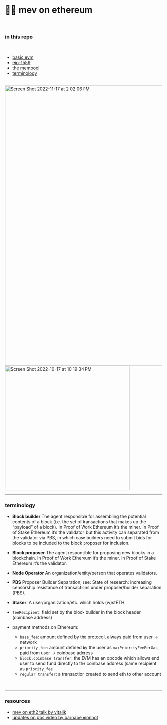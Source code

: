 # 🏴‍☠️ mev on ethereum

<br>


### in this repo

<br>

* [basic evm](evm-knowledge.md)
* [eip-1559](eip-1559.md)
* [the mempool](MEMPOOL.md)
* [terminology](terminology.md)



<br>


<img width="900" alt="Screen Shot 2022-11-17 at 2 02 06 PM" src="https://user-images.githubusercontent.com/1130416/202569415-5b0b7eff-5fe9-4c83-8249-702822d0766d.png">



<br>

<img width="400" alt="Screen Shot 2022-10-17 at 10 19 34 PM" src="https://user-images.githubusercontent.com/1130416/196341991-97ef37f7-c509-448f-a08c-95043fbe4fef.png">






<br>

----

### terminology




* **Block builder**
The agent responsible for assembling the potential contents of a block (i.e. the set of transactions that makes up the “payload” of a block). In Proof of Work Ethereum it’s the miner. In Proof of Stake Ethereum it’s the validator, but this activity can separated from the validator via PBS, in which case builders need to submit bids for blocks to be included to the block proposer for inclusion.

* **Block proposer**
The agent responsible for proposing new blocks in a blockchain. In Proof of Work Ethereum it’s the miner. In Proof of Stake Ethereum it’s the validator.

* **Node Operator**
An organization/entity/person that operates validators.

* **PBS**
Proposer Builder Separation, see: State of research: increasing censorship resistance of transactions under proposer/builder separation (PBS).

* **Staker**: A user/organization/etc. which holds (w)stETH

* `feeRecipient`: field set by the block builder in the block header (coinbase address)

* payment methods on Ethereum:
   - `base_fee`: amount defined by the protocol, always paid from user -> network
   - `priority_fee`: amount defined by the user as `maxPriorityFeePerGas`, paid from user -> coinbase address
   - `block.coinbase transfer`: the EVM has an opcode which allows end user to send fund directly to the coinbase address (same recipient as `priority_fee`
    - `regular transfer`: a transaction created to send eth to other account
    
    
 <br>
 
 ---
 
 ### resources
 
 * [mev on eth2 talk by vitalik](https://www.youtube.com/watch?v=OD54WfVuDWw&list=PLRHMe0bxkuel3w3C7P_WVvp9ShLi3HKRI&index=30)
 * [updates on pbs video by barnabe monnot](https://archive.devcon.org/archive/watch/6/updates-on-proposer-builder-separation/?tab=YouTube)
